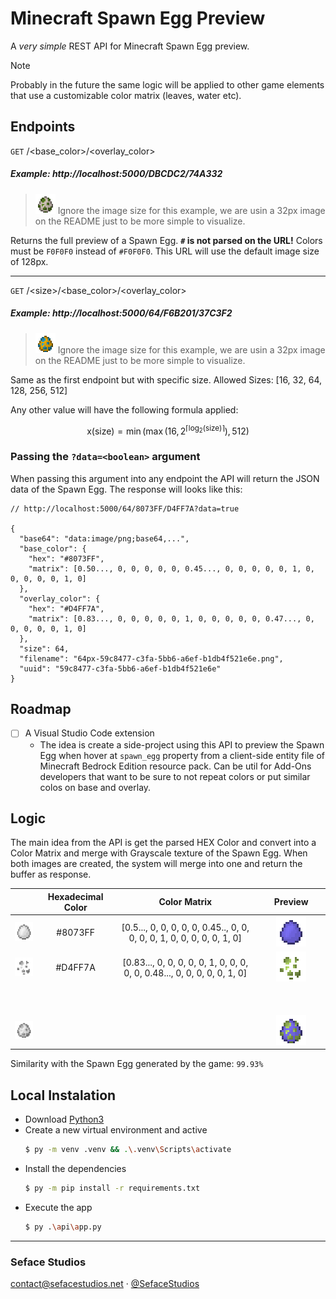 # Minecraft Spawn Egg Preview
A *very simple* REST API for Minecraft Spawn Egg preview.

> [!NOTE]
> Probably in the future the same logic will be applied to other game elements that use a customizable color matrix (leaves, water etc).

## Endpoints

`GET` /\<base_color>/\<overlay_color>
##### Example: http://localhost:5000/DBCDC2/74A332
> ![Result DBCDC2/74A332](.github/assets/32px-12335504-b338-57be-9cbf-935fc3e88a5b.png)
> Ignore the image size for this example, we are usin a 32px image on the README just to be more simple to visualize.

Returns the full preview of a Spawn Egg. **`#` is not parsed on the URL!** Colors must be `F0F0F0` instead of `#F0F0F0`. This URL will use the default image size of 128px.

---

`GET` /\<size>/\<base_color>/\<overlay_color>
##### Example: http://localhost:5000/64/F6B201/37C3F2
> ![Result F6B201/37C3F2](.github/assets/32px-4c415622-4937-5da0-88ec-65b0af8e780b.png)
> Ignore the image size for this example, we are usin a 32px image on the README just to be more simple to visualize.

Same as the first endpoint but with specific size. Allowed Sizes: [16, 32, 64, 128, 256, 512]

Any other value will have the following formula applied:

$$
\text{x}(\text{size}) = \min\left(\max\left(16, 2^{\lceil \log_2(\text{size}) \rceil}\right), 512\right)
$$

### Passing the `?data=<boolean>` argument
When passing this argument into any endpoint the API will return the JSON data of the Spawn Egg. The response will looks like this:

```jsonc
// http://localhost:5000/64/8073FF/D4FF7A?data=true

{
  "base64": "data:image/png;base64,...",
  "base_color": {
    "hex": "#8073FF",
    "matrix": [0.50..., 0, 0, 0, 0, 0, 0.45..., 0, 0, 0, 0, 0, 1, 0, 0, 0, 0, 0, 1, 0]
  },
  "overlay_color": {
    "hex": "#D4FF7A",
    "matrix": [0.83..., 0, 0, 0, 0, 0, 1, 0, 0, 0, 0, 0, 0.47..., 0, 0, 0, 0, 0, 1, 0]
  },
  "size": 64,
  "filename": "64px-59c8477-c3fa-5bb6-a6ef-b1db4f521e6e.png",
  "uuid": "59c8477-c3fa-5bb6-a6ef-b1db4f521e6e"
}
```

## Roadmap

- [ ] A Visual Studio Code extension
  - The idea is create a side-project using this API to preview the Spawn Egg when hover at `spawn_egg` property from a client-side entity file of Minecraft Bedrock Edition resource pack. Can be util for Add-Ons developers that want to be sure to not repeat colors or put similar colos on base and overlay.

## Logic
The main idea from the API is get the parsed HEX Color and convert into a Color Matrix and merge with Grayscale texture of the Spawn Egg. When both images are created, the system will merge into one and return the buffer as response.

|   | Hexadecimal Color | Color Matrix | Preview |
|:-:|:-------------------:|:--------------:|:---------:|
|![Spawn Egg Base](.github/assets/spawn_egg_base.png)| #8073FF | [0.5..., 0, 0, 0, 0, 0, 0.45.., 0, 0, 0, 0, 0, 1, 0, 0, 0, 0, 0, 1, 0] |![Spawn Egg Base Preview](.github/assets/spawn_egg_base_example.png)|
|![Spawn Egg Overlay](.github/assets/spawn_egg_overlay.png)| #D4FF7A | [0.83..., 0, 0, 0, 0, 0, 1, 0, 0, 0, 0, 0, 0.48..., 0, 0, 0, 0, 0, 1, 0] |![Spawn Egg Base Preview](.github/assets/spawn_egg_overlay_example.png)|
|ㅤㅤㅤ|ㅤㅤㅤ|ㅤㅤㅤ|ㅤㅤㅤㅤㅤㅤㅤㅤㅤㅤㅤ|
|![Spawn Egg](.github/assets/spawn_egg.png)|                   |              |![Spawn Egg Preview](.github/assets/spawn_egg_example.png)|

Similarity with the Spawn Egg generated by the game: `99.93%`

## Local Instalation

- Download [Python3](https://www.python.org/downloads/)
- Create a new virtual environment and active
  ```bash
  $ py -m venv .venv && .\.venv\Scripts\activate
  ```
- Install the dependencies
  ```bash
  $ py -m pip install -r requirements.txt
  ```
- Execute the app
  ```bash
  $ py .\api\app.py
  ```

---
<div>
  <h3>Seface Studios</h3>
  <p><a href="mailto:contact@sefacestudios.net">contact@sefacestudios.net</a> · <a title="X/Twitter" href="https://x.com/SefaceStudios">@SefaceStudios</a></p>
</div>